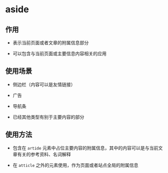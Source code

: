 # aside

## 作用

+ 表示当前页面或者文章的附属信息部分

+ 可以包含与当前页面或主要信息内容相关的应用

## 使用场景

+ 侧边栏（内容可以是友情链接）

+ 广告

+ 导航条

+ 已经其他类型有别于主要内容的部分

## 使用方法

+ 包含在 `artide` 元素中占位主要内容的附属信息，其中的内容可以是与当前文章有关的参考资料、名词解释

+ 在 `atticle` 之外的元素使用，作为页面或者站点全局的附属信息
